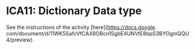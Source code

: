 # ICA11: Dictionary Data type
See the instructions of the activity [here](https://docs.google.
com/document/d/11WK5SafcVfCAX8OBcn1SgbE4UNVtE8bpS3BYOgmQQU4/preview).
